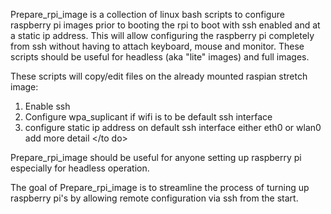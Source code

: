 ﻿Prepare_rpi_image is a collection of linux bash scripts to configure raspberry pi images prior to booting the rpi to boot with ssh enabled and at a static ip address. This will allow configuring the raspberry pi completely from ssh without having to attach keyboard, mouse and monitor.  These scripts should be useful for headless (aka "lite" images) and full images.

These scripts will copy/edit files on the already mounted raspian stretch image:
  1. Enable ssh
  2. Configure wpa_suplicant if wifi is to be default ssh interface
  3. configure static ip address on default ssh interface either eth0 or wlan0
  <to do> add more detail </to do>
  

Prepare_rpi_image should be useful for anyone setting up raspberry pi especially for headless operation.

The goal of Prepare_rpi_image is to streamline the process of turning up raspberry pi's by allowing remote configuration via ssh from the start.



